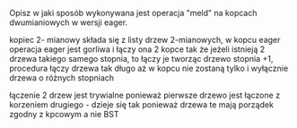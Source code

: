 Opisz w jaki sposób wykonywana jest operacja "meld" na kopcach dwumianiowych w wersji eager.


kopiec 2- mianowy składa się z listy drzew 2-mianowych, w kopcu eager operacja eager jest gorliwa i łączy ona 2 kopce tak że jeżeli istnieją 2 drzewa takiego samego stopnia, to łączy je tworząc drzewo stopnia +1, procedura łączy drzewa tak długo aż w kopcu nie zostaną tylko i wyłącznie drzewa o różnych stopniach

łączenie 2 drzew jest trywialne ponieważ pierwsze drzewo jest łączone z korzeniem drugiego - dzieje się tak ponieważ drzewa te mają porządek zgodny z kpcowym a nie BST